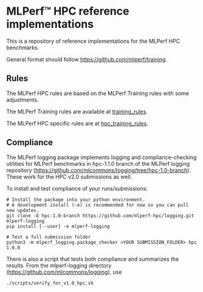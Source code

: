 # MLPerf™ HPC reference implementations

This is a repository of reference implementations for the MLPerf HPC benchmarks.

General format should follow https://github.com/mlperf/training.

## Rules

The MLPerf HPC rules are based on the MLPerf Training rules with
some adjustments.

The MLPerf Training rules are available at [training\_rules](https://github.com/mlcommons/training_policies/blob/master/training_rules.adoc).

The MLPerf HPC specific rules are at [hpc\_training\_rules](https://github.com/mlcommons/training_policies/blob/master/hpc_training_rules.adoc).

## Compliance
The MLPerf logging package implements logging and compliance-checking utilities
for MLPerf benchmarks in hpc-1.1.0 branch of the MLPerf logging repository (https://github.com/mlcommons/logging/tree/hpc-1.0-branch).
These work for the HPC v2.0 submissions as well.

To install and test compliance of your runs/submissions:

```
# Install the package into your python environment.
# A development install (-e) is recommended for now so you can pull new updates.
git clone -b hpc-1.0-branch https://github.com/mlperf-hpc/logging.git mlperf-logging
pip install [--user] -e mlperf-logging

# Test a full submission folder
python3 -m mlperf_logging.package_checker <YOUR SUBMISSION_FOLDER> hpc 1.0.0
```

There is also a script that tests both compliance and summarizes the results. From the mlperf-logging directory (https://github.com/mlcommons/logging), use
```
./scripts/verify_for_v1.0_hpc.sh
```

 <!-- 
## Compliance

 **IMPORTANT NOTE:** This section needs to be updated for HPC v1.0.
For now the referenced version of the `mlperf-logging` repository should be fine
for logging, but the compliance checking code and results summarizer code require
update. 

The MLPerf logging package implements logging and compliance-checking utilities
for MLPerf benchmarks. We have a temporary fork and hpc-0.5.0 branch in which we
are adding support for MLPerf-HPC v0.5 at
https://github.com/mlperf-hpc/logging/tree/hpc-0.5.0

To install and test compliance of your runs/submissions:
```
# Install the package into your python environment.
# A development install (-e) is recommended for now so you can pull new updates.
git clone -b hpc-0.5.0 https://github.com/mlperf-hpc/logging.git mlperf-logging
pip install [--user] -e mlperf-logging

# Test compliance of a specific mlperf hpc log file
python -m mlperf_logging.compliance_checker --ruleset hpc_0.5.0 $logFile

# Test a system description file (we just use the Training v0.7 rules)
python -m mlperf_logging.system_desc_checker $jsonFile training 0.7.0

# Test a full submission folder
python -m mlperf_logging.package_checker $submissionDir hpc 0.5.0
```
-->

